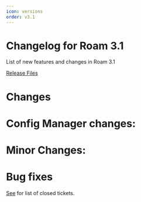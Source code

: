 ```yaml
---
icon: versions
order: v3.1
---
```


# Changelog for Roam 3.1

List of new features and changes in Roam 3.1

[Release Files](https://github.com/terry-longmacch/Roam/releases/tag/3.1)

# Changes

# Config Manager changes:

# Minor Changes:

# Bug fixes

[See](https://github.com/terry-longmacch/Roam/issues?q=milestone%3A2.5+is%3Aclosed) for list of closed tickets.

